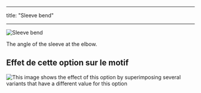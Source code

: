 - - -
title: "Sleeve bend"
- - -

![Sleeve bend](./sleevebend.svg)

The angle of the sleeve at the elbow.

## Effet de cette option sur le motif

![This image shows the effect of this option by superimposing several variants that have a different value for this option](carlton_sleevebend_sample.svg "Effect of this option on the pattern")
